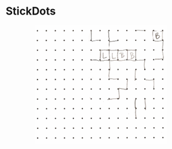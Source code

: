 # StickDots

<p align="center">
  <img src="https://github.com/AmirJahan/StickDots/blob/main/Images/sample_paper.png" width="350" title="hover text">  
</p>
 
